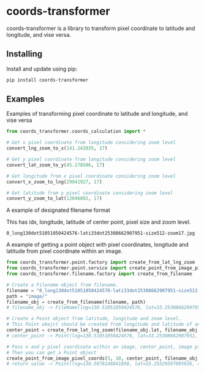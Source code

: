 # coords-transformer

coords-transformer is a library to transform pixel coordinate to latitude and longitude, and vise versa.


## Installing

Install and update using pip:

```bash
pip install coords-transformer
```

## Examples

Examples of transforming pixel coordinate to latitude and longitude, and vise versa

```python
from coords_transformer.coords_calculation import *

# Get x pixel coordinate from longitude considering zoom level
convert_lng_zoom_to_x(141.242035, 17)

# Get y pixel coordinate from longitude considering zoom level
convert_lat_zoom_to_y(45.178506, 17)

# Get longitude from x pixel coordinate considering zoom level
convert_x_zoom_to_lng(29941927, 17)

# Get latitude from y pixel coordinate considering zoom level
convert_y_zoom_to_lat(12046802, 17)
```

A example of designated filename format

This has idx, longitude, latitude of center point, pixel size and zoom level.

`0_long130dot51051050424576-lati33dot25308662907951-size512-zoom17.jpg`

A example of getting a point object with pixel coordinates, longitude and latitude from pixel coordinate within an image.

```python
from coords_transformer.point.factory import create_from_lat_lng_zoom
from coords_transformer.point.service import create_point_from_image_pixel_coords
from coords_transformer.filename.factory import create_from_filename

# Create a Filename object from filename.
filename = "0_long130dot51051050424576-lati33dot25308662907951-size512-zoom17.jpg"
path = "image/"
filename_obj = create_from_filename(filename, path)
# filename_obj -> FileName(lng=130.51051050424576, lat=33.25308662907951, idx=0, size=512, path='image/', zoom=17)

# Create a Point object from latitude, longitude and zoom level.
# This Point obejct should be created from longitude and latitude of an image center point
center_point = create_from_lat_lng_zoom(filename_obj.lat, filename_obj.lng)
# center_point -> Point(lng=130.51051050424576, lat=33.25308662907951, x=28941677, y=13487547)

# Pass x and y pixel coordinate within an image, center_point, image pixel size and zoom level
# Then you can get a Point object
create_point_from_image_pixel_coords(5, 10, center_point, filename_obj.size, filename_obj.zoom)
# return value -> Point(lng=130.5078148841858, lat=33.25529597095926, x=28941426, y=13487301)
```
